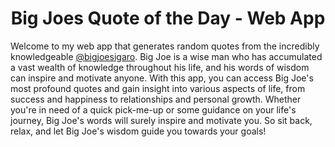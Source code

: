 <div align="center">
  <h1>Big Joes Quote of the Day - Web App</h1>
</div>

Welcome to my web app that generates random quotes from the incredibly knowledgeable <a href="https://www.tiktok.com/@bigjoesigaro" target="_blank">@bigjoesigaro</a>. Big Joe is a wise man who has accumulated a vast wealth of knowledge throughout his life, and his words of wisdom can inspire and motivate anyone. With this app, you can access Big Joe's most profound quotes and gain insight into various aspects of life, from success and happiness to relationships and personal growth. Whether you're in need of a quick pick-me-up or some guidance on your life's journey, Big Joe's words will surely inspire and motivate you. So sit back, relax, and let Big Joe's wisdom guide you towards your goals!
